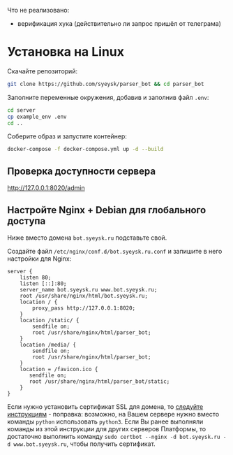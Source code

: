 Что не реализовано:
- верификация хука (действительно ли запрос пришёл от телеграма)

# Установка на Linux

Скачайте репозиторий:

```sh
git clone https://github.com/syeysk/parser_bot && cd parser_bot
```

Заполните переменные окружения, добавив и заполнив файл `.env`:
```sh
cd server
cp example_env .env
cd ..
```

Соберите образ и запустите контейнер:

```sh
docker-compose -f docker-compose.yml up -d --build
```

## Проверка доступности сервера

<http://127.0.0.1:8020/admin>

## Настройте Nginx + Debian для глобального доступа

Ниже вместо домена `bot.syeysk.ru` подставьте свой.

Создайте файл `/etc/nginx/conf.d/bot.syeysk.ru.conf` и запишите в него настройки для Nginx:

```
server {
    listen 80;
    listen [::]:80;
    server_name bot.syeysk.ru www.bot.syeysk.ru;
    root /usr/share/nginx/html/bot.syeysk.ru;
    location / {
        proxy_pass http://127.0.0.1:8020;
    }
    location /static/ {
        sendfile on;
        root /usr/share/nginx/html/parser_bot;
    }
    location /media/ {
        sendfile on;
        root /usr/share/nginx/html/parser_bot;
    }
    location = /favicon.ico {
       sendfile on;
       root /usr/share/nginx/html/parser_bot/static;
    }
}
```

Если нужно установить сертификат SSL для домена, то [следуйте инструкциям](https://www.nginx.com/blog/using-free-ssltls-certificates-from-lets-encrypt-with-nginx/) - поправка: возможно, на Вашем сервере нужно вместо команды `python` использовать `python3`.
Если Вы ранее выполняли команды из этой инструкции для других серверов Платформы, то достаточно выполнить команду `sudo certbot --nginx -d bot.syeysk.ru -d www.bot.syeysk.ru`, чтобы получить сертификат.
